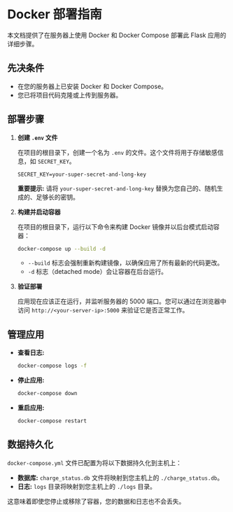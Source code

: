# Docker 部署指南

本文档提供了在服务器上使用 Docker 和 Docker Compose 部署此 Flask 应用的详细步骤。

## 先决条件

*   在您的服务器上已安装 Docker 和 Docker Compose。
*   您已将项目代码克隆或上传到服务器。

## 部署步骤

1.  **创建 `.env` 文件**

    在项目的根目录下，创建一个名为 `.env` 的文件。这个文件将用于存储敏感信息，如 `SECRET_KEY`。

    ```
    SECRET_KEY=your-super-secret-and-long-key
    ```

    **重要提示:** 请将 `your-super-secret-and-long-key` 替换为您自己的、随机生成的、足够长的密钥。

2.  **构建并启动容器**

    在项目的根目录下，运行以下命令来构建 Docker 镜像并以后台模式启动容器：

    ```bash
    docker-compose up --build -d
    ```

    *   `--build` 标志会强制重新构建镜像，以确保应用了所有最新的代码更改。
    *   `-d` 标志（detached mode）会让容器在后台运行。

3.  **验证部署**

    应用现在应该正在运行，并监听服务器的 5000 端口。您可以通过在浏览器中访问 `http://<your-server-ip>:5000` 来验证它是否正常工作。

## 管理应用

*   **查看日志:**
    ```bash
    docker-compose logs -f
    ```

*   **停止应用:**
    ```bash
    docker-compose down
    ```

*   **重启应用:**
    ```bash
    docker-compose restart
    ```

## 数据持久化

`docker-compose.yml` 文件已配置为将以下数据持久化到主机上：

*   **数据库:** `charge_status.db` 文件将映射到您主机上的 `./charge_status.db`。
*   **日志:** `logs` 目录将映射到您主机上的 `./logs` 目录。

这意味着即使您停止或移除了容器，您的数据和日志也不会丢失。